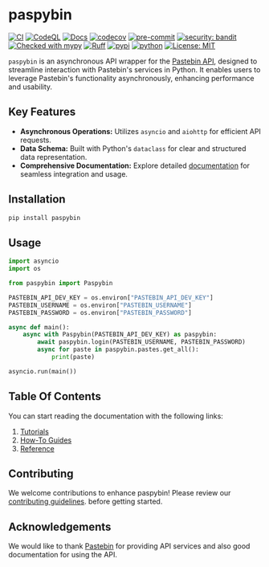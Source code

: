 # paspybin

[![CI](https://github.com/kiraware/paspybin/workflows/ci/badge.svg)](https://github.com/kiraware/paspybin/actions/workflows/ci.yml)
[![CodeQL](https://github.com/kiraware/paspybin/workflows/CodeQL/badge.svg)](https://github.com/kiraware/paspybin/actions/workflows/codeql.yml)
[![Docs](https://readthedocs.org/projects/paspybin/badge/?version=latest)](https://paspybin.readthedocs.io/en/latest/?badge=latest)
[![codecov](https://codecov.io/gh/kiraware/paspybin/graph/badge.svg?token=PH6EUFT4V0)](https://codecov.io/gh/kiraware/paspybin)
[![pre-commit](https://img.shields.io/badge/pre--commit-enabled-brightgreen?logo=pre-commit&logoColor=white)](https://github.com/pre-commit/pre-commit)
[![security: bandit](https://img.shields.io/badge/security-bandit-yellow.svg)](https://github.com/PyCQA/bandit)
[![Checked with mypy](http://www.mypy-lang.org/static/mypy_badge.svg)](http://mypy-lang.org/)
[![Ruff](https://img.shields.io/endpoint?url=https://raw.githubusercontent.com/astral-sh/ruff/main/assets/badge/v2.json)](https://github.com/astral-sh/ruff)
[![pypi](https://img.shields.io/pypi/v/paspybin.svg)](https://pypi.org/project/paspybin/)
[![python](https://img.shields.io/pypi/pyversions/paspybin.svg)](https://pypi.org/project/paspybin/)
[![License: MIT](https://img.shields.io/badge/license-MIT-blue.svg)](https://opensource.org/license/MIT/)

`paspybin` is an asynchronous API wrapper for the
[Pastebin API](https://pastebin.com/doc_api), designed to streamline
interaction with Pastebin's services in Python. It enables users to
leverage Pastebin's functionality asynchronously, enhancing performance
and usability.

## Key Features

- **Asynchronous Operations:** Utilizes `asyncio` and `aiohttp` for efficient API requests.
- **Data Schema:** Built with Python's `dataclass` for clear and structured data representation.
- **Comprehensive Documentation:** Explore detailed [documentation](https://paspybin.readthedocs.io/en/latest/) for seamless integration and usage.

## Installation

```bash
pip install paspybin
```

## Usage

```python
import asyncio
import os

from paspybin import Paspybin

PASTEBIN_API_DEV_KEY = os.environ["PASTEBIN_API_DEV_KEY"]
PASTEBIN_USERNAME = os.environ["PASTEBIN_USERNAME"]
PASTEBIN_PASSWORD = os.environ["PASTEBIN_PASSWORD"]

async def main():
    async with Paspybin(PASTEBIN_API_DEV_KEY) as paspybin:
        await paspybin.login(PASTEBIN_USERNAME, PASTEBIN_PASSWORD)
        async for paste in paspybin.pastes.get_all():
            print(paste)

asyncio.run(main())
```

## Table Of Contents

You can start reading the documentation with the
following links:

1. [Tutorials](tutorials.md)
2. [How-To Guides](how-to-guides.md)
3. [Reference](reference/api.md)

## Contributing

We welcome contributions to enhance paspybin! Please review our
[contributing guidelines](https://paspybin.readthedocs.io/en/latest/how-to-guides/#contributing).
before getting started.

## Acknowledgements

We would like to thank [Pastebin](https://pastebin.com/)
for providing API services and also good documentation for
using the API.
